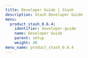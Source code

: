```yaml
---
title: Developer Guide | Stash
description: Stash Developer Guide
menu:
  product_stash_0.6.4:
    identifier: developer-guide
    name: Developer Guide
    parent: setup
    weight: 40
menu_name: product_stash_0.6.4
---
```


